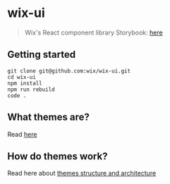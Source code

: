 # wix-ui
> Wix's React component library
> Storybook: [here](https://wix.github.io/wix-ui)

## Getting started
```
git clone git@github.com:wix/wix-ui.git
cd wix-ui
npm install
npm run rebuild
code .
```

## **What themes are?**
Read [here](./docs/WHAT_ARE_THEMES.md)

## **How do themes work?**
Read here about [themes structure and architecture](./docs/THEMES_STRUCTURE.md)

